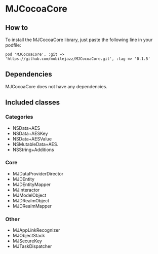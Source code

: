 # MJCocoaCore

## How to 

To install the MJCocoaCore library, just paste the following line in your podfile:
```
pod 'MJCocoaCore', :git => 'https://github.com/mobilejazz/MJCocoaCore.git', :tag => '0.1.5'
```

## Dependencies

MJCocoaCore does not have any dependencies.

## Included classes
### Categories
- NSData+AES
- NSData+AESKey
- NSData+AESValue
- NSMutableData+AES.
- NSString+Additions

### Core
- MJDataProviderDirector
- MJDEntity
- MJDEntityMapper
- MJInteractor
- MJModelObject
- MJDRealmObject
- MJDRealmMapper

### Other
- MJAppLinkRecognizer
- MJObjectStack
- MJSecureKey
- MJTaskDispatcher
